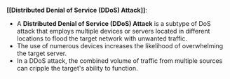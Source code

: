 **[[Distributed Denial of Service (DDoS) Attack]]**:
- A **Distributed Denial of Service (DDoS) Attack** is a subtype of DoS attack that employs multiple devices or servers located in different locations to flood the target network with unwanted traffic.
- The use of numerous devices increases the likelihood of overwhelming the target server.
- In a DDoS attack, the combined volume of traffic from multiple sources can cripple the target's ability to function.